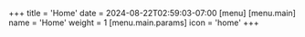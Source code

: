 +++
title = 'Home'
date = 2024-08-22T02:59:03-07:00
[menu]
    [menu.main]
        name = 'Home'
        weight = 1
        [menu.main.params]
            icon = 'home'
+++
